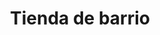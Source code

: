 ---
title: "Tienda de barrio"
url: /ciudad-satelite/tienda-de-barrio-calle-18-b/
shop: comodidad
---